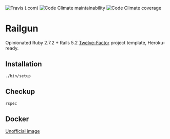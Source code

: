 ![Travis (.com)](https://img.shields.io/travis/com/zharikovpro/railgun)
![Code Climate maintainability](https://img.shields.io/codeclimate/maintainability/zharikovpro/railgun)
![Code Climate coverage](https://img.shields.io/codeclimate/coverage/zharikovpro/railgun)

Railgun
=======

Opinionated Ruby 2.7.2 + Rails 5.2 [Twelve-Factor](http://12factor.net/) project template, Heroku-ready. 

Installation
------------

`./bin/setup`

Checkup
-------

`rspec`

Docker
------

[Unofficial image](https://hub.docker.com/r/mifrill/railgun/)
